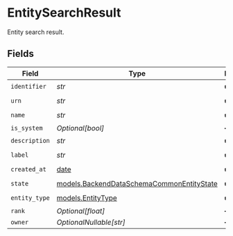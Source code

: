 # EntitySearchResult

Entity search result.


## Fields

| Field                                                                                        | Type                                                                                         | Required                                                                                     | Description                                                                                  |
| -------------------------------------------------------------------------------------------- | -------------------------------------------------------------------------------------------- | -------------------------------------------------------------------------------------------- | -------------------------------------------------------------------------------------------- |
| `identifier`                                                                                 | *str*                                                                                        | :heavy_check_mark:                                                                           | N/A                                                                                          |
| `urn`                                                                                        | *str*                                                                                        | :heavy_check_mark:                                                                           | N/A                                                                                          |
| `name`                                                                                       | *str*                                                                                        | :heavy_check_mark:                                                                           | N/A                                                                                          |
| `is_system`                                                                                  | *Optional[bool]*                                                                             | :heavy_minus_sign:                                                                           | N/A                                                                                          |
| `description`                                                                                | *str*                                                                                        | :heavy_check_mark:                                                                           | N/A                                                                                          |
| `label`                                                                                      | *str*                                                                                        | :heavy_check_mark:                                                                           | N/A                                                                                          |
| `created_at`                                                                                 | [date](https://docs.python.org/3/library/datetime.html#date-objects)                         | :heavy_check_mark:                                                                           | N/A                                                                                          |
| `state`                                                                                      | [models.BackendDataSchemaCommonEntityState](../models/backenddataschemacommonentitystate.md) | :heavy_check_mark:                                                                           | Entity state.                                                                                |
| `entity_type`                                                                                | [models.EntityType](../models/entitytype.md)                                                 | :heavy_check_mark:                                                                           | Entity type.                                                                                 |
| `rank`                                                                                       | *Optional[float]*                                                                            | :heavy_minus_sign:                                                                           | N/A                                                                                          |
| `owner`                                                                                      | *OptionalNullable[str]*                                                                      | :heavy_minus_sign:                                                                           | N/A                                                                                          |